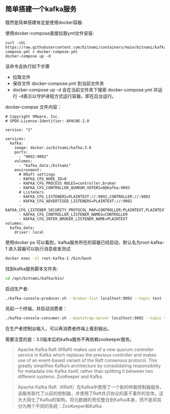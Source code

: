 ## 简单搭建一个kafka服务

既然是简单搭建肯定是使用docker容器:

使用docker-compose直接拉取yml文件安装:

```
curl -sSL https://raw.githubusercontent.com/bitnami/containers/main/bitnami/kafka/docker-compose.yml > docker-compose.yml
docker-compose up -d
```

该命令会执行如下步骤

- 拉取文件
- 保存文件 docker-compose.yml 到当前文件夹
- docker-compose up -d 会在当前文件夹下搜索 docker-compose.yml 并运行 -d表示以守护进程方式运行容器，即在后台运行。

docker-compse 文件内容：

```
# Copyright VMware, Inc.
# SPDX-License-Identifier: APACHE-2.0

version: "2"

services:
  kafka:
    image: docker.io/bitnami/kafka:3.6
    ports:
      - "9092:9092"
    volumes:
      - "kafka_data:/bitnami"
    environment:
      # KRaft settings
      - KAFKA_CFG_NODE_ID=0
      - KAFKA_CFG_PROCESS_ROLES=controller,broker
      - KAFKA_CFG_CONTROLLER_QUORUM_VOTERS=0@kafka:9093
      # Listeners
      - KAFKA_CFG_LISTENERS=PLAINTEXT://:9092,CONTROLLER://:9093
      - KAFKA_CFG_ADVERTISED_LISTENERS=PLAINTEXT://:9092
      - KAFKA_CFG_LISTENER_SECURITY_PROTOCOL_MAP=CONTROLLER:PLAINTEXT,PLAINTEXT:PLAINTEXT
      - KAFKA_CFG_CONTROLLER_LISTENER_NAMES=CONTROLLER
      - KAFKA_CFG_INTER_BROKER_LISTENER_NAME=PLAINTEXT
volumes:
  kafka_data:
    driver: local

```

使用docker ps 可以看到，kafka服务所在的容器已经启动，默认名为root-kafka-1
进入容器可以执行消息收发测试

```sh
docker exec -it root-kafka-1 /bin/bash
```

找到kafka服务脚本文件夹:
```sh
cd /opt/bitnami/kafka/bin/
```

启动生产者:
```sh
./kafka-console-producer.sh --broker-list localhost:9092 --topic test
```

另起一个终端，并启动消费者：
```sh
./kafka-console-consumer.sh --bootstrap-server localhost:9092 --topic test
```

在生产者控制台输入，可以再消费者终端上看到输出。

需要注意的是：3.0版本后的kafka服务不再依赖zookeeper服务。


> Apache Kafka Raft (KRaft) makes use of a new quorum controller service in Kafka which replaces the previous controller and makes use of an event-based variant of the Raft consensus protocol. This greatly simplifies Kafka’s architecture by consolidating responsibility for metadata into Kafka itself, rather than splitting it between two different systems: ZooKeeper and Kafka.

> Apache Kafka Raft（KRaft）在Kafka中使用了一个新的仲裁控制器服务，该服务取代了以前的控制器，并使用了Raft共识协议的基于事件的变体。这大大简化了Kafka的架构，将元数据的责任整合到Kafka本身，而不是将其分为两个不同的系统：ZooKeeper和Kafka